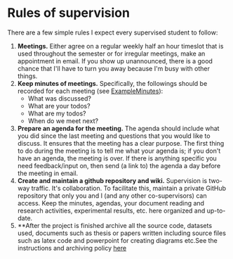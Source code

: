 # Rules of supervision

There are a few simple rules I expect every supervised student to follow:

  1. **Meetings.** Either agree on a regular weekly half an hour timeslot that is used throughout the semester or for irregular meetings, make an appointment in email. If you show up unannounced, there is a good chance that I'll have to turn you away because I'm busy with other things.
  1. **Keep minutes of meetings.** Specifically, the followings should be recorded for each meeting (see [ExampleMinutes](ExampleMinutes)):
      - What was discussed?
      - What are your todos?
      - What are my todos?
      - When do we meet next?
  1. **Prepare an agenda for the meeting.** The agenda should include what you did since the last meeting and questions that you would like to discuss. It ensures that the meeting has a clear purpose. The first thing to do during the meeting is to tell me what your agenda is; if you don't have an agenda, the meeting is over. If there is anything specific you need feedback/input on, then send (a link to) the agenda a day before the meeting in email.
  1. **Create and maintain a github repository and wiki.** Supervision is two-way traffic. It's collaboration. To facilitate this, maintain a private GitHub repository that only you and I (and any other co-supervisors) can access. Keep the minutes, agendas, your document reading and research activities, experimental results, etc. here organized and up-to-date.
  1. **After the project is finished archive all the source code, datasets used, documents such as thesis or papers written including source files such as latex code and powerpoint for creating diagrams etc.See the instructions and archiving policy  [here](archiving.md)
  
